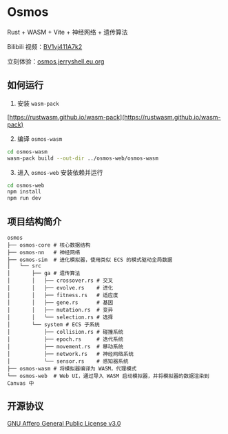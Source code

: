 # Osmos

Rust + WASM + Vite + 神经网络 + 遗传算法

Bilibili 视频：[BV1vj411A7k2](https://www.bilibili.com/video/BV1vj411A7k2)

立刻体验：[osmos.jerryshell.eu.org](https://osmos.jerryshell.eu.org)

## 如何运行

1. 安装 `wasm-pack`

[https://rustwasm.github.io/wasm-pack](https://rustwasm.github.io/wasm-pack)

2. 编译 `osmos-wasm`

```bash
cd osmos-wasm
wasm-pack build --out-dir ../osmos-web/osmos-wasm
```

3. 进入 `osmos-web` 安装依赖并运行

```bash
cd osmos-web
npm install
npm run dev
```

## 项目结构简介

```
osmos
├── osmos-core # 核心数据结构
├── osmos-nn   # 神经网络
├── osmos-sim  # 进化模拟器，使用类似 ECS 的模式驱动全局数据
│   └── src
│       ├── ga # 遗传算法
│       │   ├── crossover.rs # 交叉
│       │   ├── evolve.rs    # 进化
│       │   ├── fitness.rs   # 适应度
│       │   ├── gene.rs      # 基因
│       │   ├── mutation.rs  # 变异
│       │   └── selection.rs # 选择
│       └── system # ECS 子系统
│           ├── collision.rs # 碰撞系统
│           ├── epoch.rs     # 迭代系统
│           ├── movement.rs  # 移动系统
│           ├── network.rs   # 神经网络系统
│           └── sensor.rs    # 感知器系统
├── osmos-wasm # 将模拟器编译为 WASM，代理模式
└── osmos-web  # Web UI，通过导入 WASM 启动模拟器，并将模拟器的数据渲染到 Canvas 中
```

## 开源协议

[GNU Affero General Public License v3.0](LICENSE)

